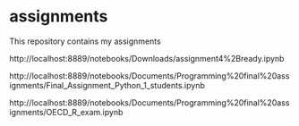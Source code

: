 # assignments
This repository contains my assignments

http://localhost:8889/notebooks/Downloads/assignment4%2Bready.ipynb

http://localhost:8889/notebooks/Documents/Programming%20final%20assignments/Final_Assignment_Python_1_students.ipynb

http://localhost:8889/notebooks/Documents/Programming%20final%20assignments/OECD_R_exam.ipynb
